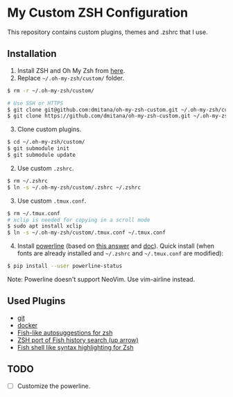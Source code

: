 # My Custom ZSH Configuration

This repository contains custom plugins, themes and .zshrc that I use.

## Installation

1. Install ZSH and Oh My Zsh from [here](https://github.com/robbyrussell/oh-my-zsh).
2. Replace `~/.oh-my-zsh/custom/` folder.
```bash
$ rm -r ~/.oh-my-zsh/custom/

# Use SSH or HTTPS
$ git clone git@github.com:dmitana/oh-my-zsh-custom.git ~/.oh-my-zsh/custom/
$ git clone https://github.com/dmitana/oh-my-zsh-custom.git ~/.oh-my-zsh/custom/
```
3. Clone custom plugins.
```bash
$ cd ~/.oh-my-zsh/custom/
$ git submodule init 
$ git submodule update
```
2. Use custom `.zshrc`. 
```bash
$ rm ~/.zshrc
$ ln -s ~/.oh-my-zsh/custom/.zshrc ~/.zshrc
```

3. Use custom `.tmux.conf`.
```bash
$ rm ~/.tmux.conf
# xclip is needed for copying in a scroll mode
$ sudo apt install xclip
$ ln -s ~/.oh-my-zsh/custom/.tmux.conf ~/.tmux.conf
```

4. Install [powerline](https://github.com/powerline/powerline) (based on [this answer](https://askubuntu.com/questions/283908/how-can-i-install-and-use-powerline-plugin) and [doc](https://powerline.readthedocs.io/en/latest/overview.html)). Quick install (when fonts are already installed and `~/.zshrc` and `~/.tmux.conf` are modified):
```bash
$ pip install --user powerline-status
```

Note: Powerline doesn't support NeoVim. Use vim-airline instead.

## Used Plugins
* [git](https://github.com/robbyrussell/oh-my-zsh/wiki/Plugins#git)
* [docker](https://github.com/robbyrussell/oh-my-zsh/wiki/Plugins#docker)
* [Fish-like autosuggestions for zsh](https://github.com/zsh-users/zsh-autosuggestions)
* [ZSH port of Fish history search (up arrow)](https://github.com/zsh-users/zsh-history-substring-search)
* [Fish shell like syntax highlighting for Zsh](https://github.com/zsh-users/zsh-syntax-highlighting)

## TODO
- [ ] Customize the powerline.
